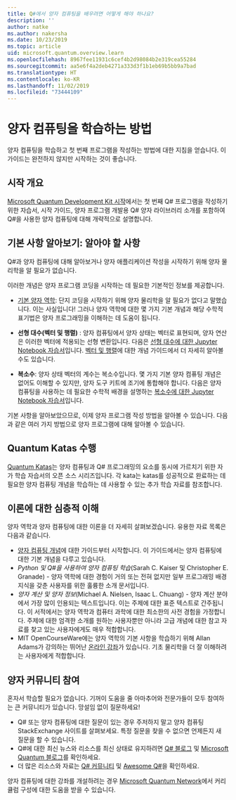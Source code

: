 ```yaml
---
title: Q#에서 양자 컴퓨팅을 배우려면 어떻게 해야 하나요?
description: ''
author: natke
ms.author: nakersha
ms.date: 10/23/2019
ms.topic: article
uid: microsoft.quantum.overview.learn
ms.openlocfilehash: 8967fee11931c6cef4b2d98084b2e319cea55284
ms.sourcegitcommit: aa5e6f4a2deb4271a333d3f1b1eb69b5bb9a7bad
ms.translationtype: HT
ms.contentlocale: ko-KR
ms.lasthandoff: 11/02/2019
ms.locfileid: "73444109"
---
```

# <a name="how-to-learn-quantum-computing"></a>양자 컴퓨팅을 학습하는 방법

양자 컴퓨팅을 학습하고 첫 번째 프로그램을 작성하는 방법에 대한 지침을 얻습니다. 이 가이드는 완전하지 않지만 시작하는 것이 좋습니다.

## <a name="getting-started-overview"></a>시작 개요

[Microsoft Quantum Development Kit 시작](xref:microsoft.quantum.welcome)에서는 첫 번째 Q# 프로그램을 작성하기 위한 자습서, 시작 가이드, 양자 프로그램 개발용 Q# 양자 라이브러리 소개를 포함하여 Q#을 사용한 양자 컴퓨팅에 대해 개략적으로 설명합니다.

## <a name="learning-the-basics-what-do-you-need-to-know"></a>기본 사항 알아보기: 알아야 할 사항

Q#과 양자 컴퓨팅에 대해 알아보거나 양자 애플리케이션 작성을 시작하기 위해 양자 물리학을 알 필요가 없습니다.

이러한 개념은 양자 프로그램 코딩을 시작하는 데 필요한 기본적인 정보를 제공합니다.  

* [기본 양자 역학](xref:microsoft.quantum.concepts.intro): 단지 코딩을 시작하기 위해 양자 물리학을 알 필요가 없다고 말했습니다. 이는 사실입니다! 그러나 양자 역학에 대한 몇 가지 기본 개념과 해당 수학적 표기법은 양자 프로그래밍을 이해하는 데 도움이 됩니다.

* **선형 대수(벡터 및 행렬)** : 양자 컴퓨팅에서 양자 상태는 벡터로 표현되며, 양자 연산은 이러한 벡터에 적용되는 선형 변환입니다.  다음은 [선형 대수에 대한 Jupyter Notebook 자습서](https://github.com/microsoft/QuantumKatas/tree/master/tutorials/LinearAlgebra)입니다.  [벡터 및 행렬](xref:microsoft.quantum.concepts.vectors)에 대한 개념 가이드에서 더 자세히 알아볼 수도 있습니다.

* **복소수**: 양자 상태 벡터의 계수는 복소수입니다. 몇 가지 기본 양자 컴퓨팅 개념은 없어도 이해할 수 있지만, 양자 도구 키트에 조기에 통합해야 합니다.  다음은 양자 컴퓨팅을 사용하는 데 필요한 수학적 배경을 설명하는 [복소수에 대한 Jupyter Notebook 자습서](https://github.com/microsoft/QuantumKatas/tree/master/tutorials/ComplexArithmetic)입니다. 

기본 사항을 알아보았으므로, 이제 양자 프로그램 작성 방법을 알아볼 수 있습니다.  다음과 같은 여러 가지 방법으로 양자 프로그램에 대해 알아볼 수 있습니다.

## <a name="do-the-quantum-katas"></a>Quantum Katas 수행

[Quantum Katas](xref:microsoft.quantum.overview.katas)는 양자 컴퓨팅과 Q# 프로그래밍의 요소를 동시에 가르치기 위한 자가 학습 자습서의 오픈 소스 시리즈입니다.  각 kata는 katas를 성공적으로 완료하는 데 필요한 양자 컴퓨팅 개념을 학습하는 데 사용할 수 있는 추가 학습 자료를 참조합니다.  

## <a name="dive-into-the-theory"></a>이론에 대한 심층적 이해

양자 역학과 양자 컴퓨팅에 대한 이론을 더 자세히 살펴보겠습니다. 유용한 자료 목록은 다음과 같습니다.

* [양자 컴퓨팅 개념](xref:microsoft.quantum.concepts.intro)에 대한 가이드부터 시작합니다. 이 가이드에서는 양자 컴퓨팅에 대한 기본 개념을 다루고 있습니다.
* _Python 및 Q#을 사용하여 양자 컴퓨팅 학습_(Sarah C. Kaiser 및 Christopher E. Granade) - 양자 역학에 대한 경험이 거의 또는 전혀 없지만 일부 프로그래밍 배경 지식을 갖춘 사용자를 위한 훌륭한 소개 문서입니다.
* _양자 계산 및 양자 정보_(Michael A. Nielsen, Isaac L. Chuang) - 양자 계산 분야에서 가장 많이 인용되는 텍스트입니다. 이는 주제에 대한 표준 텍스트로 간주됩니다. 이 서적에서는 양자 역학과 컴퓨터 과학에 대한 최소한의 사전 경험을 가정합니다. 주제에 대한 엄격한 소개를 원하는 사용자뿐만 아니라 고급 개념에 대한 참고 자료를 찾고 있는 사용자에게도 매우 적합합니다.
* MIT OpenCourseWare에는 양자 역학의 기본 사항을 학습하기 위해 Allan Adams가 강의하는 뛰어난 [온라인 강좌](https://www.youtube.com/watch?v=lZ3bPUKo5zc&list=PLUl4u3cNGP61-9PEhRognw5vryrSEVLPr)가 있습니다. 기초 물리학을 더 잘 이해하려는 사용자에게 적합합니다.

## <a name="join-the-quantum-community"></a>양자 커뮤니티 참여

혼자서 학습할 필요가 없습니다. 기꺼이 도움을 줄 아마추어와 전문가들이 모두 참여하는 큰 커뮤니티가 있습니다. 망설임 없이 질문하세요!

* Q# 또는 양자 컴퓨팅에 대한 질문이 있는 경우 주저하지 말고 양자 컴퓨팅 StackExchange 사이트를 살펴보세요. 특정 질문을 찾을 수 없으면 언제든지 새 질문을 할 수 있습니다. 
* Q#에 대한 최신 뉴스와 리소스를 최신 상태로 유지하려면 [Q# 블로그](https://devblogs.microsoft.com/qsharp/) 및 [Microsoft Quantum 블로그](https://cloudblogs.microsoft.com/quantum/)를 확인하세요.
* 더 많은 리소스와 자료는 [Q# 커뮤니티](https://qsharp.community/) 및 [Awesome Q#](https://project-awesome.org/ebraminio/awesome-qsharp)을 확인하세요.

 양자 컴퓨팅에 대한 강좌를 개설하려는 경우 [Microsoft Quantum Network](https://info.microsoft.com/LearnMoreAboutMicrosoftQuantumNetwork.html)에서 커리큘럼 구성에 대한 도움을 받을 수 있습니다.  

